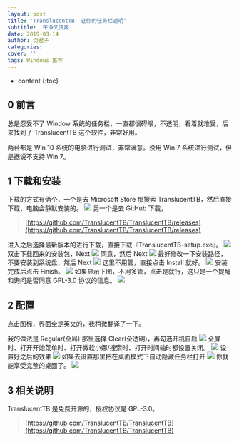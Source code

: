 ```yaml
---
layout: post
title: 'TranslucentTB--让你的任务栏透明'
subtitle: '干净又清爽'
date: 2019-03-14
author: 伪君子
categories:
cover: ''
tags: Windows 推荐
---
```


* content
{:toc}
## 0 前言
总是忍受不了 Window 系统的任务栏，一直都很碍眼，不透明，看着就难受，后来找到了 TranslucentTB 这个软件，非常好用。

两台都是 Win 10 系统的电脑进行测试，非常满意。没用 Win 7 系统进行测试，但是据说不支持 Win 7。
## 1 下载和安装
下载的方式有俩个，一个是去 Microsoft Store 那搜索 TranslucentTB，然后直接下载，电脑会静默安装的。
![](https://upload-images.jianshu.io/upload_images/2989110-9e8960c4c0aabbe8.png?imageMogr2/auto-orient/strip%7CimageView2/2/w/1240)
另一个是去 GitHub 下载，
>[https://github.com/TranslucentTB/TranslucentTB/releases](https://github.com/TranslucentTB/TranslucentTB/releases)

进入之后选择最新版本的进行下载，直接下载『TranslucentTB-setup.exe』。
![](https://upload-images.jianshu.io/upload_images/2989110-8017fd6ba1397ba2.png?imageMogr2/auto-orient/strip%7CimageView2/2/w/1240)
双击下载回来的安装包，Next
![](https://upload-images.jianshu.io/upload_images/2989110-7cdaeba080c6c8e4.png?imageMogr2/auto-orient/strip%7CimageView2/2/w/1240)
同意，然后 Next
![](https://upload-images.jianshu.io/upload_images/2989110-d167195c5bee9675.png?imageMogr2/auto-orient/strip%7CimageView2/2/w/1240)
最好修改一下安装路径，不要安装到系统盘，然后 Next
![](https://upload-images.jianshu.io/upload_images/2989110-3a7cd0f72d129b09.png?imageMogr2/auto-orient/strip%7CimageView2/2/w/1240)
这里不用管，直接点击 Install 就好。
![](https://upload-images.jianshu.io/upload_images/2989110-cf5b72ecd5715e3d.png?imageMogr2/auto-orient/strip%7CimageView2/2/w/1240)
安装完成后点击 Finish。
![](https://upload-images.jianshu.io/upload_images/2989110-bb51bfb950de0e47.png?imageMogr2/auto-orient/strip%7CimageView2/2/w/1240)
如果显示下图，不用多管，点击是就行，这只是一个提醒和询问是否同意 GPL-3.0 协议的信息。
![](https://upload-images.jianshu.io/upload_images/2989110-8763b07cfe5c6336.png?imageMogr2/auto-orient/strip%7CimageView2/2/w/1240)

## 2 配置
点击图标，界面全是英文的，我稍微翻译了一下。

我的做法是 Regular(全局) 那里选择 Clear(全透明)，再勾选开机自启
![](https://upload-images.jianshu.io/upload_images/2989110-88cbc60cfee20529.png?imageMogr2/auto-orient/strip%7CimageView2/2/w/1240)
全屏时、打开开始菜单时、打开微软小娜/搜索时、打开时间轴时都设置关闭。
![](https://upload-images.jianshu.io/upload_images/2989110-1db3606c87a39ab9.png?imageMogr2/auto-orient/strip%7CimageView2/2/w/1240)
设置好之后的效果
![](https://upload-images.jianshu.io/upload_images/2989110-74db2c5fdf565f47.gif?imageMogr2/auto-orient/strip)
如果去设置那里把在桌面模式下自动隐藏任务栏打开
![](https://upload-images.jianshu.io/upload_images/2989110-edeb44e51c43dd2b.png?imageMogr2/auto-orient/strip%7CimageView2/2/w/1240)
你就能享受完整的桌面了。
![](https://upload-images.jianshu.io/upload_images/2989110-1db827d340229802.gif?imageMogr2/auto-orient/strip)

## 3 相关说明
TranslucentTB 是免费开源的，授权协议是 GPL-3.0。
>[https://github.com/TranslucentTB/TranslucentTB](https://github.com/TranslucentTB/TranslucentTB)